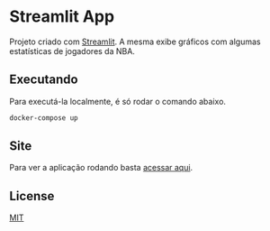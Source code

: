 # Streamlit App

Projeto criado com [Streamlit](https://www.streamlit.io/). A mesma exibe gráficos com algumas estatísticas de jogadores da NBA. 

## Executando

Para executá-la localmente, é só rodar o comando abaixo.

```bash
docker-compose up
```

## Site

Para ver a aplicação rodando basta [acessar aqui](https://hidden-mountain-22604.herokuapp.com/).

## License

[MIT](LICENSE)
